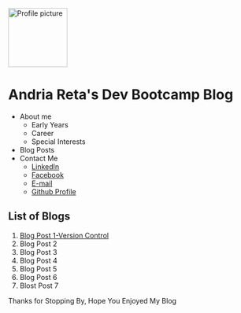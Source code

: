 <!DOCTYPE html>
<html>
  <head>
    <title>Andria's DBC Blog</title>
  <meta charset="UTF-8">

  </head>
  <body>
  <img src= "https://scontent-lax3-1.xx.fbcdn.net/hphotos-xta1/v/t1.0-9/12105693_10102816920495604_8577492368062294994_n.jpg?oh=c964d5ba437d268661a531b90182ad73&oe=57003DA0" alt="Profile picture" height="120" width="120">
    <h1> Andria Reta's Dev Bootcamp Blog </h1>
    <ul>
      <li> About me
        <ul>
          <li> Early Years </li>
          <li> Career </li>
          <li> Special Interests </li>
      </ul>
        </li>
        <li> Blog Posts </li>
        <li> Contact Me
        <ul>
          <li><a href="https://www.linkedin.com/profile/view?id=AAMAAAWNV5gBWRxpghDVUhy8WcZvkXqZ1lEjEYU&trk=hp-identity-name"> LinkedIn </a> </li>
          <li><a href="https://www.facebook.com/miss.reta.3"> Facebook </a> </li>
          <li><a href="mailto:reta.andriay@gmail.com"> E-mail </a> </li>
          <li><a href="https://github.com/andriayr"> Github Profile</a> </li>
        </ul>
      </ul>
      <p>
        <h2>List of Blogs</h2>
        <ol>
          <li> <a href= "http://andriayr.github.io/blog/git.html"> Blog Post 1-Version Control</a> </li>
          <li> Blog Post 2  </li>
          <li> Blog Post 3  </li>
          <li> Blog Post 4 </li>
          <li> Blog Post 5 </li>
          <li> Blog Post 6 </li>
          <li> Blost Post 7 </li>
        </ol>
        <p>

<footer> Thanks for Stopping By, Hope You Enjoyed My Blog </footer>
